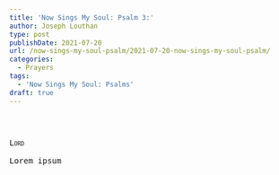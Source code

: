 ```yaml
---
title: 'Now Sings My Soul: Psalm 3:'
author: Joseph Louthan
type: post
publishDate: 2021-07-20
url: /now-sings-my-soul-psalm/2021-07-20-now-sings-my-soul-psalm/
categories:
  - Prayers
tags:
  - 'Now Sings My Soul: Psalms'
draft: true
---
```

<pre>

<pre>
<pre>
<div style="font-variant: small-caps;">Lord</div>
Lorem ipsum
</pre>
